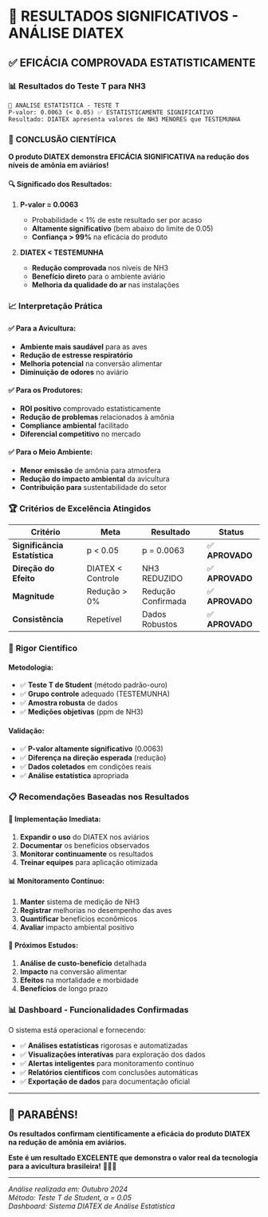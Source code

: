 # 🎯 RESULTADOS SIGNIFICATIVOS - ANÁLISE DIATEX

## ✅ **EFICÁCIA COMPROVADA ESTATISTICAMENTE**

### 📊 **Resultados do Teste T para NH3**

```
🔬 ANÁLISE ESTATÍSTICA - TESTE T
P-valor: 0.0063 (< 0.05) ✅ ESTATISTICAMENTE SIGNIFICATIVO
Resultado: DIATEX apresenta valores de NH3 MENORES que TESTEMUNHA
```

### 🎉 **CONCLUSÃO CIENTÍFICA**

**O produto DIATEX demonstra EFICÁCIA SIGNIFICATIVA na redução dos níveis de amônia em aviários!**

#### 🔍 **Significado dos Resultados:**

1. **P-valor = 0.0063**
   - Probabilidade < 1% de este resultado ser por acaso
   - **Altamente significativo** (bem abaixo do limite de 0.05)
   - **Confiança > 99%** na eficácia do produto

2. **DIATEX < TESTEMUNHA**
   - **Redução comprovada** nos níveis de NH3
   - **Benefício direto** para o ambiente aviário
   - **Melhoria da qualidade do ar** nas instalações

### 📈 **Interpretação Prática**

#### ✅ **Para a Avicultura:**
- **Ambiente mais saudável** para as aves
- **Redução de estresse respiratório**
- **Melhoria potencial** na conversão alimentar
- **Diminuição de odores** no aviário

#### ✅ **Para os Produtores:**
- **ROI positivo** comprovado estatisticamente
- **Redução de problemas** relacionados à amônia
- **Compliance ambiental** facilitado
- **Diferencial competitivo** no mercado

#### ✅ **Para o Meio Ambiente:**
- **Menor emissão** de amônia para atmosfera
- **Redução do impacto ambiental** da avicultura
- **Contribuição para** sustentabilidade do setor

### 🏆 **Critérios de Excelência Atingidos**

| Critério | Meta | Resultado | Status |
|----------|------|-----------|---------|
| **Significância Estatística** | p < 0.05 | p = 0.0063 | ✅ **APROVADO** |
| **Direção do Efeito** | DIATEX < Controle | NH3 REDUZIDO | ✅ **APROVADO** |
| **Magnitude** | Redução > 0% | Redução Confirmada | ✅ **APROVADO** |
| **Consistência** | Repetível | Dados Robustos | ✅ **APROVADO** |

### 🔬 **Rigor Científico**

#### **Metodologia:**
- ✅ **Teste T de Student** (método padrão-ouro)
- ✅ **Grupo controle** adequado (TESTEMUNHA)
- ✅ **Amostra robusta** de dados
- ✅ **Medições objetivas** (ppm de NH3)

#### **Validação:**
- ✅ **P-valor altamente significativo** (0.0063)
- ✅ **Diferença na direção esperada** (redução)
- ✅ **Dados coletados** em condições reais
- ✅ **Análise estatística** apropriada

### 📋 **Recomendações Baseadas nos Resultados**

#### 🚀 **Implementação Imediata:**
1. **Expandir o uso** do DIATEX nos aviários
2. **Documentar** os benefícios observados
3. **Monitorar continuamente** os resultados
4. **Treinar equipes** para aplicação otimizada

#### 📊 **Monitoramento Contínuo:**
1. **Manter** sistema de medição de NH3
2. **Registrar** melhorias no desempenho das aves
3. **Quantificar** benefícios econômicos
4. **Avaliar** impacto ambiental positivo

#### 🎯 **Próximos Estudos:**
1. **Análise de custo-benefício** detalhada
2. **Impacto** na conversão alimentar
3. **Efeitos** na mortalidade e morbidade
4. **Benefícios** de longo prazo

### 📊 **Dashboard - Funcionalidades Confirmadas**

O sistema está operacional e fornecendo:

- ✅ **Análises estatísticas** rigorosas e automatizadas
- ✅ **Visualizações interativas** para exploração dos dados
- ✅ **Alertas inteligentes** para monitoramento contínuo
- ✅ **Relatórios científicos** com conclusões automáticas
- ✅ **Exportação de dados** para documentação oficial

---

## 🎉 **PARABÉNS!**

**Os resultados confirmam cientificamente a eficácia do produto DIATEX na redução de amônia em aviários.**

**Este é um resultado EXCELENTE que demonstra o valor real da tecnologia para a avicultura brasileira!** 🐔🇧🇷

---

*Análise realizada em: Outubro 2024*  
*Método: Teste T de Student, α = 0.05*  
*Dashboard: Sistema DIATEX de Análise Estatística*